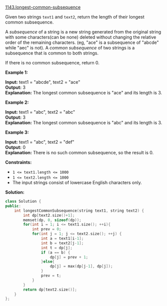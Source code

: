 [1143.longest-common-subsequence](https://leetcode.com/problems/longest-common-subsequence/)  

Given two strings `text1` and `text2`, return the length of their longest common subsequence.

A _subsequence_ of a string is a new string generated from the original string with some characters(can be none) deleted without changing the relative order of the remaining characters. (eg, "ace" is a subsequence of "abcde" while "aec" is not). A _common subsequence_ of two strings is a subsequence that is common to both strings.

If there is no common subsequence, return 0.

**Example 1:**

  
**Input:** text1 = "abcde", text2 = "ace"   
**Output:** 3    
**Explanation:** The longest common subsequence is "ace" and its length is 3.  

**Example 2:**

  
**Input:** text1 = "abc", text2 = "abc"  
**Output:** 3  
**Explanation:** The longest common subsequence is "abc" and its length is 3.  

**Example 3:**

  
**Input:** text1 = "abc", text2 = "def"  
**Output:** 0  
**Explanation:** There is no such common subsequence, so the result is 0.  

**Constraints:**

*   `1 <= text1.length <= 1000`
*   `1 <= text2.length <= 1000`
*   The input strings consist of lowercase English characters only.  



**Solution:**  

```cpp
class Solution {
public:
    int longestCommonSubsequence(string text1, string text2) {
        int dp[text2.size()+1];
        memset(dp, 0, sizeof(dp));
        for(int i = 1; i <= text1.size(); ++i){
            int prev = 0;
            for(int j = 1; j <= text2.size(); ++j) {
                int a = text1[i-1];
                int b = text2[j-1];
                int t = dp[j];
                if (a == b) {
                    dp[j] = prev + 1;
                }else{
                    dp[j] = max(dp[j-1], dp[j]);
                }
                prev = t;
            }
        }
        return dp[text2.size()];
    }
};
```
      